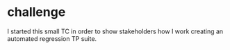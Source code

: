 # challenge
I started this small TC in order to show stakeholders how I work creating an automated regression TP suite.
